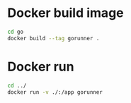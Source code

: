 # Docker build image

```sh
cd go
docker build --tag gorunner .
```

# Docker run

```sh
cd ../
docker run -v ./:/app gorunner
```
